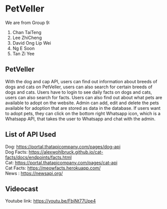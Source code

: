 # PetVeller
We are from Group 9: 
1. Chan TaiTeng 
2. Lee ZhiCheng
3. David Ong Lip Wei 
4. Ng E Soon
5. Tan Zi Yee


## PetVeller
With the dog and cap API, users can find out information about breeds of dogs and cats on PetVeller, users can also search for certain breeds of dogs and cats. Users have to login to see daily facts on dogs and cats, users can also search for facts. Users can also find out about what pets are available to adopt on the website. Admin can add, edit and delete the pets available for adoption that are stored as data in the database. If users want to adopt pets, they can click on the bottom right Whatsapp icon, which is a Whatsapp API, that takes the user to Whatsapp and chat with the admin.


## List of API Used 
Dog: https://portal.thatapicompany.com/pages/dog-api <br>
Dog Facts: https://alexwohlbruck.github.io/cat-facts/docs/endpoints/facts.html <br>
Cat: https://portal.thatapicompany.com/pages/cat-api <br>
Cat Facts: https://meowfacts.herokuapp.com/  <br>
News : https://newsapi.org/ <br>


## Videocast
Youtube link: https://youtu.be/FbjNt77Upe4


